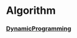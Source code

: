 # Algorithm

### [DynamicProgramming](https://github.com/j-ij-i/TIL/tree/main/Algorithm/DynamicProgramming)
